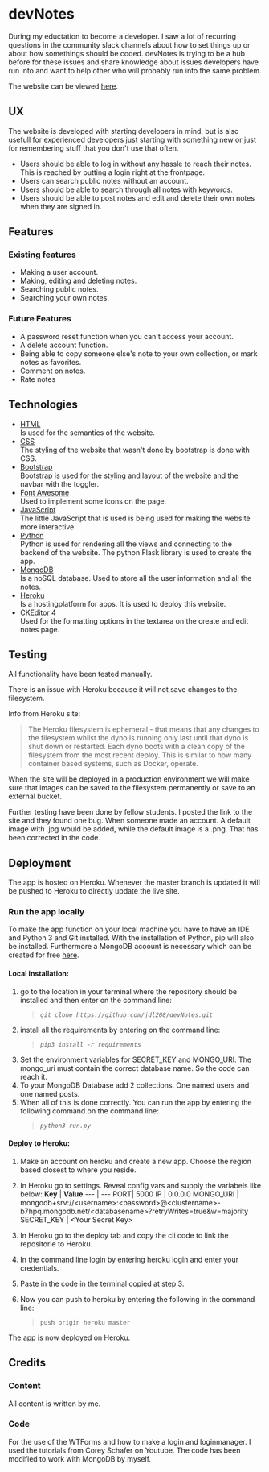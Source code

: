 # devNotes

During my eductation to become a developer. I saw a lot of recurring questions in the community slack channels about how to set things up or about how somethings should be coded.
devNotes is trying to be a hub before for these issues and share knowledge about issues developers have run into and want to help other who will probably run into the same problem.

The website can be viewed [here](https://devnotes-ms3.herokuapp.com/).

## UX
The website is developed with starting developers in mind, but is also usefull for experienced developers just starting with something new or just for remembering stuff that you don't use that often.

- Users should be able to log in without any hassle to reach their notes. This is reached by putting a login right at the frontpage.
- Users can search public notes without an account.
- Users should be able to search through all notes with keywords.
- Users should be able to post notes and edit and delete their own notes when they are signed in.

## Features
### Existing features
* Making a user account.
* Making, editing and deleting notes.
* Searching public notes.
* Searching your own notes.
### Future Features
* A password reset function when you can't access your account.
* A delete account function.
* Being able to copy someone else's note to your own collection, or mark notes as favorites.
* Comment on notes.
* Rate notes
## Technologies
* [HTML](https://www.w3.org/TR/html52/)\
Is used for the semantics of the website.
* [CSS](https://www.w3.org/Style/CSS/)\
The styling of the website that wasn't done by bootstrap is done with CSS.
* [Bootstrap](https://getbootstrap.com/)\
Bootstrap is used for the styling and layout of the website and the navbar with the toggler.
* [Font Awesome](https://fontawesome.com/)\
Used to implement some icons on the page.
* [JavaScript](https://developer.mozilla.org/en-US/docs/Web/JavaScript)\
The little JavaScript that is used is being used for making the website more interactive.
* [Python](https://www.python.org/)\
Python is used for rendering all the views and connecting to the backend of the website. The python Flask library is used to create the app.
* [MongoDB](https://www.mongodb.com/)\
Is a noSQL database. Used to store all the user information and all the notes.
* [Heroku](https://www.heroku.com/)\
Is a hostingplatform for apps. It is used to deploy this website.
* [CKEditor 4](https://ckeditor.com/ckeditor-4/)\
Used for the formatting options in the textarea on the create and edit notes page.

## Testing
All functionality have been tested manually.

There is an issue with Heroku because it will not save changes to the filesystem.

Info from Heroku site:
> The Heroku filesystem is ephemeral - that means that any changes to the filesystem whilst the dyno is running only last until that dyno is shut down or restarted. Each dyno boots with a clean copy of the filesystem from the most recent deploy. This is similar to how many container based systems, such as Docker, operate.

When the site will be deployed in a production environment we will make sure that images can be saved to the filesystem permanently or save to an external bucket.

Further testing have been done by fellow students. I posted the link to the site and they found one bug. When someone made an account. A default image with .jpg would be added, while the default image is a .png. That has been corrected in the code.
## Deployment
The app is hosted on Heroku. Whenever the master branch is updated it will be pushed to Heroku to directly update the live site.

### Run the app locally
To make the app function on your local machine you have to have an IDE and Python 3 and Git installed. With the installation of Python, pip will also be installed. Furthermore a MongoDB acoount is necessary which can be created for free [here](https://www.mongodb.com/). 

#### Local installation:
1. go to the location in your terminal where the repository should be installed and then enter on the command line:
   >_`git clone https://github.com/jdl208/devNotes.git`_
2. install all the requirements by entering on the command line:
   >_`pip3 install -r requirements`_
3. Set the environment variables for SECRET_KEY and MONGO_URI. The mongo_uri must contain the correct database name. So the code can reach it.
4. To your MongoDB Database add 2 collections. One named users and one named posts. 
5. When all of this is done correctly. You can run the app by entering the following command on the command line:
    > _`python3 run.py`_

#### Deploy to Heroku:
1. Make an account on heroku and create a new app. Choose the region based closest to where you reside.
2. In Heroku go to settings. Reveal config vars and supply the variabels like below:
    **Key** | **Value**
    --- | ---
    PORT| 5000
    IP | 0.0.0.0
    MONGO_URI | mongodb+srv://\<username>:\<password>@\<clustername>-b7hpq.mongodb.net/\<databasename>?retryWrites=true&w=majority
    SECRET_KEY | \<Your Secret Key>

3. In Heroku go to the deploy tab and copy the cli code to link the repositorie to Heroku.
4. In the command line login by entering heroku login and enter your credentials.
5. Paste in the code in the terminal copied at step 3.
6. Now you can push to heroku by entering the following in the command line:
   >`push origin heroku master` 

The app is now deployed on Heroku.

## Credits
### Content
All content is written by me.
### Code
For the use of the WTForms and how to make a login and loginmanager. I used the tutorials from Corey Schafer on Youtube. The code has been modified to work with MongoDB by myself.